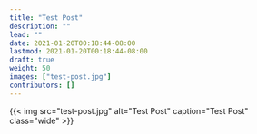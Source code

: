 ```yaml
---
title: "Test Post"
description: ""
lead: ""
date: 2021-01-20T00:18:44-08:00
lastmod: 2021-01-20T00:18:44-08:00
draft: true
weight: 50
images: ["test-post.jpg"]
contributors: []
---
```


{{< img src="test-post.jpg" alt="Test Post" caption="Test Post" class="wide" >}}
